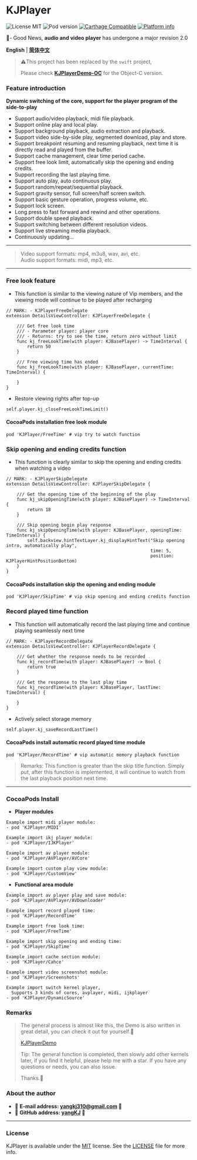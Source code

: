 # KJPlayer

![License MIT](https://img.shields.io/github/license/mashape/apistatus.svg?maxAge=2592000)
![Pod version](https://img.shields.io/cocoapods/v/KJPlayer.svg?style=flat)
[![Carthage Compatible](https://img.shields.io/badge/Carthage-compatible-4BC51D.svg?style=flat)](https://github.com/Carthage/Carthage)
[![Platform info](https://img.shields.io/cocoapods/p/KJPlayer.svg?style=flat)](http://cocoadocs.org/docsets/KJPlayer)

🎸- Good News, **audio and video player** has undergone a major revision 2.0

**English** | [**简体中文**](README_CN.md)

> ⚠️This project has been replaced by the `swift` project, 
>
> Please check [**KJPlayerDemo-OC**](https://github.com/yangKJ/KJPlayerDemo/tree/2.1.11) for the Object-C version.

### <a id="Feature introduction"></a> Feature introduction
**Dynamic switching of the core, support for the player program of the side-to-play**

* Support audio/video playback, midi file playback.
* Support online play and local play.
* Support background playback, audio extraction and playback.
* Support video side-by-side play, segmented download, play and store.
* Support breakpoint resuming and resuming playback, next time it is directly read and played from the buffer.
* Support cache management, clear time period cache.
* Support free look limit, automatically skip the opening and ending credits.
* Support recording the last playing time.
* Support auto play, auto continuous play.
* Support random/repeat/sequential playback.
* Support gravity sensor, full screen/half screen switch.
* Support basic gesture operation, progress volume, etc.
* Support lock screen.
* Long press to fast forward and rewind and other operations.
* Support double speed playback.
* Support switching between different resolution videos.
* Support live streaming media playback.
* Continuously updating...

----------------------------------------
> Video support formats: mp4, m3u8, wav, avi, etc.  
> Audio support formats: midi, mp3, etc.

----------------------------------------

### Free look feature
- This function is similar to the viewing nature of Vip members, and the viewing mode will continue to be played after recharging

```
// MARK: - KJPlayerFreeDelegate
extension DetailsViewController: KJPlayerFreeDelegate {

    /// Get free look time
    /// - Parameter player: player core
    /// - Returns: try to see the time, return zero without limit
    func kj_freeLookTime(with player: KJBasePlayer) -> TimeInterval {
        return 50
    }
    
    /// Free viewing time has ended
    func kj_freeLookTime(with player: KJBasePlayer, currentTime: TimeInterval) {
        
    }
}
```
- Restore viewing rights after top-up

```
self.player.kj_closeFreeLookTimeLimit()
```

#### CocoaPods installation free look module
```
pod 'KJPlayer/FreeTime' # vip try to watch function
```

### Skip opening and ending credits function
- This function is clearly similar to skip the opening and ending credits when watching a video

```
// MARK: - KJPlayerSkipDelegate
extension DetailsViewController: KJPlayerSkipDelegate {
    
    /// Get the opening time of the beginning of the play
    func kj_skipOpeningTime(with player: KJBasePlayer) -> TimeInterval {
        return 18
    }
    
    /// Skip opening begin play response
    func kj_skipOpeningTime(with player: KJBasePlayer, openingTime: TimeInterval) {
        self.backview.hintTextLayer.kj_displayHintText("Skip opening intro, automatically play",
                                                       time: 5,
                                                       position: KJPlayerHintPositionBottom)
    }
}
```

#### CocoaPods installation skip the opening and ending module
```
pod 'KJPlayer/SkipTime' # vip skip opening and ending credits function
```

### Record played time function
- This function will automatically record the last playing time and continue playing seamlessly next time

```
// MARK: - KJPlayerRecordDelegate
extension DetailsViewController: KJPlayerRecordDelegate {

    /// Get whether the response needs to be recorded
    func kj_recordTime(with player: KJBasePlayer) -> Bool {
        return true
    }
    
    /// Get the response to the last play time
    func kj_recordTime(with player: KJBasePlayer, lastTime: TimeInterval) {
        
    }
}

```
- Actively select storage memory

```
self.player.kj_saveRecordLastTime()
```

#### CocoaPods install automatic record played time module
```
pod 'KJPlayer/RecordTime' # vip automatic memory playback function
```

> Remarks: This function is greater than the skip title function. Simply put, after this function is implemented, it will continue to watch from the last playback position next time.

----------------------------------------

### CocoaPods Install

* **Player modules**

```
Example import midi player module:
- pod 'KJPlayer/MIDI'

Example import ikj player module:
- pod 'KJPlayer/IJKPlayer'

Example import av player module:
- pod 'KJPlayer/AVPlayer/AVCore'

Example import custom play view module:
- pod 'KJPlayer/CustomView'
```

* **Functional area module**

```
Example import av player play and save module:
- pod 'KJPlayer/AVPlayer/AVDownloader'

Example import record played time:
- pod 'KJPlayer/RecordTime'

Example import free look time:
- pod 'KJPlayer/FreeTime'

Example import skip opening and ending time:
- pod 'KJPlayer/SkipTime'

Example import cache section module:
- pod 'KJPlayer/Cahce'

Example import video screenshot module:
- pod 'KJPlayer/Screenshots'

Example import switch kernel player, 
  Supports 3 kinds of cores, avplayer, midi, ijkplayer
- pod 'KJPlayer/DynamicSource'
```

### Remarks

> The general process is almost like this, the Demo is also written in great detail, you can check it out for yourself.🎷
>
> [KJPlayerDemo](https://github.com/yangKJ/KJPlayerDemo)
>
> Tip: The general function is completed, then slowly add other kernels later, if you find it helpful, please help me with a star. If you have any questions or needs, you can also issue.
>
> Thanks.🎇

### About the author
- 🎷 **E-mail address: [yangkj310@gmail.com](yangkj310@gmail.com) 🎷**
- 🎸 **GitHub address: [yangKJ](https://github.com/yangKJ) 🎸**

-----

### License

KJPlayer is available under the [MIT](LICENSE) license. See the [LICENSE](LICENSE) file for more info.
